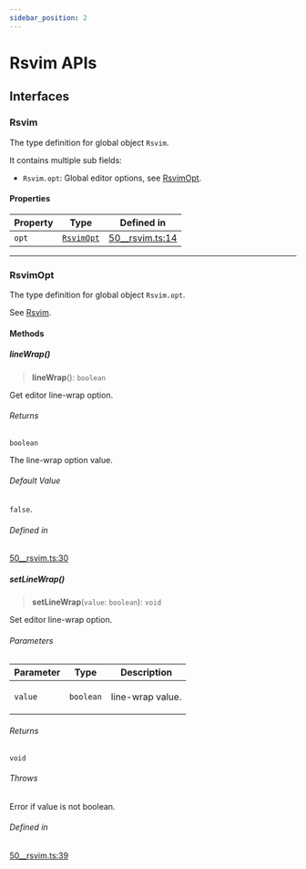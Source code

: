 ```yaml
---
sidebar_position: 2
---
```


# Rsvim APIs

## Interfaces

### Rsvim

The type definition for global object `Rsvim`.

It contains multiple sub fields:

- `Rsvim.opt`: Global editor options, see [RsvimOpt](50__rsvim.md#rsvimopt).

#### Properties

| Property | Type | Defined in |
| ------ | ------ | ------ |
| `opt` | [`RsvimOpt`](50__rsvim.md#rsvimopt) | [50\_\_rsvim.ts:14](https://github.com/rsvim/rsvim/blob/34d52a8ac112d0eb16aef04556925ab751702af7/src/js/runtime/50__rsvim.ts#L14) |

***

### RsvimOpt

The type definition for global object `Rsvim.opt`.

See [Rsvim](50__rsvim.md#rsvim).

#### Methods

##### lineWrap()

> **lineWrap**(): `boolean`

Get editor line-wrap option.

###### Returns

`boolean`

The line-wrap option value.

###### Default Value

`false`.

###### Defined in

[50\_\_rsvim.ts:30](https://github.com/rsvim/rsvim/blob/34d52a8ac112d0eb16aef04556925ab751702af7/src/js/runtime/50__rsvim.ts#L30)

##### setLineWrap()

> **setLineWrap**(`value`: `boolean`): `void`

Set editor line-wrap option.

###### Parameters

<table>
<thead>
<tr>
<th>Parameter</th>
<th>Type</th>
<th>Description</th>
</tr>
</thead>
<tbody>
<tr>
<td>

`value`

</td>
<td>

`boolean`

</td>
<td>

line-wrap value.

</td>
</tr>
</tbody>
</table>

###### Returns

`void`

###### Throws

Error if value is not boolean.

###### Defined in

[50\_\_rsvim.ts:39](https://github.com/rsvim/rsvim/blob/34d52a8ac112d0eb16aef04556925ab751702af7/src/js/runtime/50__rsvim.ts#L39)
